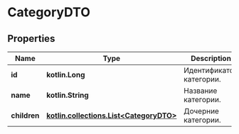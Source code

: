 
# CategoryDTO

## Properties
| Name | Type | Description | Notes |
| ------------ | ------------- | ------------- | ------------- |
| **id** | **kotlin.Long** | Идентификатор категории. |  |
| **name** | **kotlin.String** | Название категории. |  |
| **children** | [**kotlin.collections.List&lt;CategoryDTO&gt;**](CategoryDTO.md) | Дочерние категории. |  [optional] |



